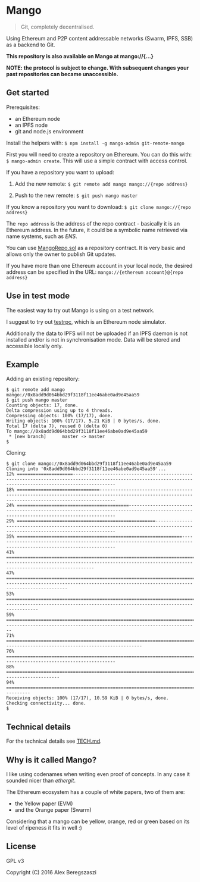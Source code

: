 # Mango

> Git, completely decentralised.

Using Ethereum and P2P content addressable networks (Swarm, IPFS, SSB) as a backend to Git.

**This repository is also available on Mango at mango://{...}**

**NOTE: the protocol is subject to change. With subsequent changes your past repositories can became unaccessible.**

## Get started

Prerequisites:
- an Ethereum node
- an IPFS node
- git and node.js environment

Install the helpers with: `$ npm install -g mango-admin git-remote-mango`

First you will need to create a repository on Ethereum. You can do this with: `$ mango-admin create`. This will use a simple contract with access control.

If you have a repository you want to upload:

1. Add the new remote: `$ git remote add mango mango://{repo address}`

2. Push to the new remote: `$ git push mango master`

If you know a repository you want to download: `$ git clone mango://{repo address}`

The `repo address` is the address of the repo contract - basically it is an Ethereum address. In the future, it could be a symbolic name retrieved via name systems, such as *ENS*.

You can use [MangoRepo.sol](MangoRepo.sol) as a repository contract. It is very basic and allows only the owner to publish Git updates.

If you have more than one Ethereum account in your local node, the desired address can be specified in the URL: `mango://{ethereum account}@{repo address}`

## Use in test mode

The easiest way to try out Mango is using on a test network.

I suggest to try out [testrpc](https://github.com/ethereumjs/testrpc), which is an Ethereum node simulator.

Additionally the data to IPFS will not be uploaded if an IPFS daemon is not installed and/or is not in synchronisation mode. Data will be stored and accessible locally only.

## Example

Adding an existing repository:
```
$ git remote add mango mango://0x8add9d064bbd29f3118f11ee46abe0ad9e45aa59
$ git push mango master
Counting objects: 17, done.
Delta compression using up to 4 threads.
Compressing objects: 100% (17/17), done.
Writing objects: 100% (17/17), 5.21 KiB | 0 bytes/s, done.
Total 17 (delta 7), reused 0 (delta 0)
To mango://0x8add9d064bbd29f3118f11ee46abe0ad9e45aa59
 * [new branch]      master -> master
$
```

Cloning:
```
$ git clone mango://0x8add9d064bbd29f3118f11ee46abe0ad9e45aa59
Cloning into '0x8add9d064bbd29f3118f11ee46abe0ad9e45aa59'...
12% =====================------------------------------------------------------------------------------------------------------------------------------------------------------------
18% ===============================--------------------------------------------------------------------------------------------------------------------------------------------------
24% ==========================================---------------------------------------------------------------------------------------------------------------------------------------
29% ====================================================-----------------------------------------------------------------------------------------------------------------------------
35% ==============================================================-------------------------------------------------------------------------------------------------------------------
41% =========================================================================--------------------------------------------------------------------------------------------------------
47% ===================================================================================----------------------------------------------------------------------------------------------
53% ==============================================================================================-----------------------------------------------------------------------------------
59% ========================================================================================================-------------------------------------------------------------------------
71% =============================================================================================================================----------------------------------------------------
76% =======================================================================================================================================------------------------------------------
88% ============================================================================================================================================================---------------------
94% =======================================================================================================================================================================----------
Receiving objects: 100% (17/17), 10.59 KiB | 0 bytes/s, done.
Checking connectivity... done.
$
```

## Technical details

For the technical details see [TECH.md](TECH.md).

## Why is it called Mango?

I like using codenames when writing even proof of concepts.  In any case it sounded nicer than *ethergit*.

The Ethereum ecosystem has a couple of white papers, two of them are:
- the Yellow paper (EVM)
- and the Orange paper (Swarm)

Considering that a mango can be yellow, orange, red or green based on its level of ripeness it fits in well :)

## License

GPL v3

Copyright (C) 2016 Alex Beregszaszi

